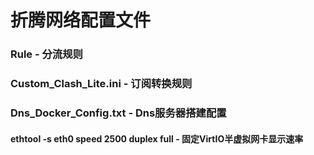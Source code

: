 # 折腾网络配置文件
### Rule - 分流规则
### Custom_Clash_Lite.ini - 订阅转换规则
### Dns_Docker_Config.txt - Dns服务器搭建配置

#### ethtool -s eth0 speed 2500 duplex full - 固定VirtIO半虚拟网卡显示速率
